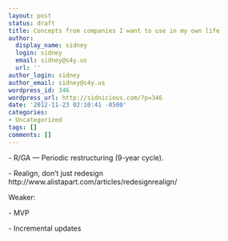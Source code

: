 ```yaml
---
layout: post
status: draft
title: Concepts from companies I want to use in my own life
author:
  display_name: sidney
  login: sidney
  email: sidney@s4y.us
  url: ''
author_login: sidney
author_email: sidney@s4y.us
wordpress_id: 346
wordpress_url: http://sidnicious.com/?p=346
date: '2012-11-23 02:10:41 -0500'
categories:
- Uncategorized
tags: []
comments: []
---
```

<p>- R&#47;GA &mdash; Periodic restructuring (9-year cycle).</p>
<p>- Realign, don&rsquo;t just redesign http:&#47;&#47;www.alistapart.com&#47;articles&#47;redesignrealign&#47;</p>
<p>Weaker:</p>
<p>- MVP</p>
<p>- Incremental updates</p>
